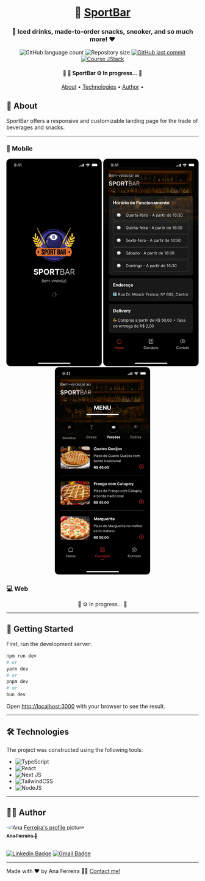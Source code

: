 <h1 align="center">
    🍻 <a href="#" alt="Site do DoctorCare"> SportBar </a>
</h1>

<h3 align="center">
    🍻 Iced drinks, made-to-order snacks, snooker, and so much more! ❤️
</h3>

<p align="center">
  <img alt="GitHub language count" src="https://img.shields.io/github/languages/count/ana-ferreiramg/sportbar?color=%2304D361">
  <img alt="Repository size" src="https://img.shields.io/github/repo-size/ana-ferreiramg/sportbar">
  <a href="https://github.com/ana-ferreiramg/sportbar/commits/main">
    <img alt="GitHub last commit" src="https://img.shields.io/github/last-commit/ana-ferreiramg/sportbar">
  </a>
  <a href="https://jstack.com.br/">
    <img alt="Course JStack" src="https://img.shields.io/badge/course-JStack-black">
  </a>
</p>

<h4 align="center">
	🚧 🍻 SportBar ⚙ In progress... 🚧
</h4>

<p align="center">
 <a href="#-about">About</a> •
 <a href="#-technologies">Technologies</a> •
 <a href="#-author">Author</a> •
</p>

## 📍 About

SportBar offers a responsive and customizable landing page for the trade of beverages and snacks.

---

### 📱 Mobile

<p align="center">
    <img alt="SportBar" title="#SportBar" src="./github/Splash.png" width="250px"/>
    <img alt="SportBar" title="#SportBar" src="./github/Home.png" width="250px"/>
    <img alt="SportBar" title="#SportBar" src="./github/Cardapio.png" width="250px"/>
</span>

### 💻 Web

<p align="center">
    🚧 ⚙ In progress... 🚧
</p>

---

## 🚀 Getting Started

First, run the development server:

```bash
npm run dev
# or
yarn dev
# or
pnpm dev
# or
bun dev
```

Open [http://localhost:3000](http://localhost:3000) with your browser to see the result.

---

## 🛠 Technologies

The project was constructed using the following tools:

- ![TypeScript](https://img.shields.io/badge/typescript-%23007ACC.svg?style=for-the-badge&logo=typescript&logoColor=white)
- ![React](https://img.shields.io/badge/react-%2320232a.svg?style=for-the-badge&logo=react&logoColor=%2361DAFB)
- ![Next JS](https://img.shields.io/badge/Next-black?style=for-the-badge&logo=next.js&logoColor=white)
- ![TailwindCSS](https://img.shields.io/badge/tailwindcss-%2338B2AC.svg?style=for-the-badge&logo=tailwind-css&logoColor=white)
- ![NodeJS](https://img.shields.io/badge/node.js-6DA55F?style=for-the-badge&logo=node.js&logoColor=white)

---

## 🦸‍♀️ Author

<a href="https://github.com/ana-ferreiramg">
 <img src="https://avatars.githubusercontent.com/u/60697599?v=4" width="100px;" alt="Ana Ferreira's profile picture." style="border-radius: 50%;"/>
 <br />
 <sub><b>Ana Ferreira</b> 🚀</sub>
 <br />
 <br />

[![Linkedin Badge](https://img.shields.io/badge/-Ana_Ferreira-blue?style=flat-square&logo=Linkedin&logoColor=white&link=https://www.linkedin.com/in/ana--ferreira/)](https://www.linkedin.com/in/ana--ferreira/)
[![Gmail Badge](https://img.shields.io/badge/-anapaulaferreiradev@gmail.com-c14438?style=flat-square&logo=Gmail&logoColor=white&link=mailto:anapaulaferreiradev@gmail.com)](mailto:anapaulaferreiradev@gmail.com)

---

Made with ❤️ by Ana Ferreira 👋🏽 [Contact me!](https://www.linkedin.com/in/ana--ferreira/)